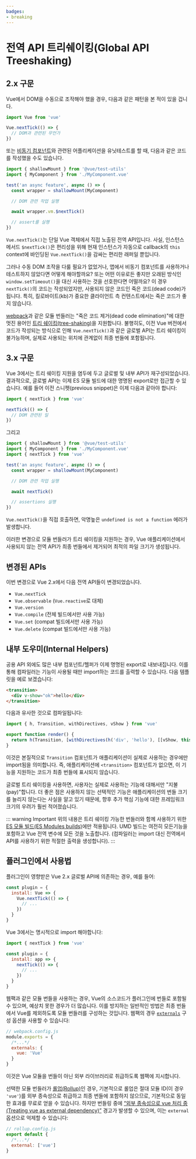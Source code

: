 ```yaml
---
badges:
- breaking
---
```


# 전역 API 트리쉐이킹(Global API Treeshaking) <migrationbadges badges="$frontmatter.badges"></migrationbadges>

## 2.x 구문

Vue에서 DOM을 수동으로 조작해야 했을 경우, 다음과 같은 패턴을 본 적이 있을 겁니다.

```js
import Vue from 'vue'

Vue.nextTick(() => {
  // DOM과 관련된 무언가
})
```

또는 [비동기 컴포넌트](/guide/component-dynamic-async.html)와 관련된 어플리케이션을 유닛테스트를 할 때, 다음과 같은 코드를 작성했을 수도 있습니다.

```js
import { shallowMount } from '@vue/test-utils'
import { MyComponent } from './MyComponent.vue'

test('an async feature', async () => {
  const wrapper = shallowMount(MyComponent)

  // DOM 관련 작업 실행

  await wrapper.vm.$nextTick()

  // assert를 실행
})
```

`Vue.nextTick()`는 단일 Vue 객체에서 직접 노출된 전역 API입니다. 사실, 인스턴스 메서드 `$nextTick()`은 편리성을 위해 현재 인스턴스가 자동으로 callback의 `this` context에 바인딩된 `Vue.nextTick()`을 감싸는 편리한 래퍼일 뿐입니다.

그러나 수동 DOM 조작을 다룰 필요가 없었거나, 앱에서 비동기 컴포넌트를 사용하거나 테스트하지 않았다면 어떻게 해야할까요? 또는 어떤 이유로든 좋지만 오래된 방식인 `window.setTimeout()`을 대신 사용하는 것을 선호한다면 어떨까요? 이 경우 `nextTick()`의 코드는 작성되었지만, 사용되지 않은 코드인 죽은 코드(dead code)가 됩니다. 특히, 킬로바이트(kb)가 중요한 클라이언트 측 컨텐스트에서는 죽은 코드가 좋지 않습니다.

[webpack](https://webpack.js.org/)과 같은 모듈 번들러는 "죽은 코드 제거(dead code elimination)"에 대한 멋진 용어인 [트리 쉐이킹(tree-shaking)](https://webpack.js.org/guides/tree-shaking/)을 지원합니다. 불행히도, 이전 Vue 버전에서 코드가 작성되는 방식으로 인해 `Vue.nextTick()`과 같은 글로벌 API는 트리 쉐이킹이 불가능하며, 실제로 사용되는 위치에 관계없이 최종 번들에 포함됩니다.

## 3.x 구문

Vue 3에서는 트리 쉐이킹 지원을 염두에 두고 글로벌 및 내부 API가 재구성되었습니다. 결과적으로, 글로벌 API는 이제 ES 모듈 빌드에 대한 명명된 export로만 접근할 수 있습니다. 예를 들어 이전 스니펫(previous snippet)은 이제 다음과 같아야 합니다:

```js
import { nextTick } from 'vue'

nextTick(() => {
  // DOM 관련된 일
})
```

그리고

```js
import { shallowMount } from '@vue/test-utils'
import { MyComponent } from './MyComponent.vue'
import { nextTick } from 'vue'

test('an async feature', async () => {
  const wrapper = shallowMount(MyComponent)

  // DOM 관련 작업 실행

  await nextTick()

  // assertions 실행
})
```

`Vue.nextTick()`을 직접 호출하면, 악명높은 `undefined is not a function` 에러가 발생합니다.

이러한 변경으로 모듈 번들러가 트리 쉐이킹을 지원하는 경우, Vue 애플리케이션에서 사용되지 않는 전역 API가 최종 번들에서 제거되어 최적의 파일 크기가 생성됩니다.

## 변경된 APIs

이번 변경으로 Vue 2.x에서 다음 전역 API들이 변경되었습니다.

- `Vue.nextTick`
- `Vue.observable` (`Vue.reactive`로 대체)
- `Vue.version`
- `Vue.compile` (전체 빌드에서만 사용 가능)
- `Vue.set` (compat 빌드에서만 사용 가능)
- `Vue.delete` (compat 빌드에서만 사용 가능)

## 내부 도우미(Internal Helpers)

공용 API 외에도 많은 내부 컴포넌트/헬퍼가 이제 명명된 export로 내보내집니다. 이를 통해 컴파일러는 기능이 사용될 때만 import하는 코드를 출력할 수 있습니다. 다음 템플릿을 예로 보겠습니다:

```html
<transition>
  <div v-show="ok">hello</div>
</transition>
```

다음과 유사한 것으로 컴파일됩니다:

```js
import { h, Transition, withDirectives, vShow } from 'vue'

export function render() {
  return h(Transition, [withDirectives(h('div', 'hello'), [[vShow, this.ok]])])
}
```

이것은 본질적으로 `Transition` 컴포넌트가 애플리케이션이 실제로 사용하는 경우에만 import됨을 의미합니다. 즉, 애플리케이션에 `<transition>` 컴포넌트가 없으면, 이 기능을 지원하는 코드가 최종 번들에 표시되지 않습니다.

글로벌 트리 쉐이킹을 사용하면, 사용자는 실제로 사용하는 기능에 대해서만 "지불(pay)"합니다. 더 좋은 점은 사용하지 않는 선택적인 기능은 애플리케이션의 번들 크기를 늘리지 않는다는 사실을 알고 있기 때문에, 향후 추가 핵심 기능에 대한 프레임워크 크기의 우려가 훨씬 적어졌습니다.

::: warning Important 위의 내용은 트리 쉐이킹 가능한 번들러와 함께 사용하기 위한 [ES 모듈 빌드(ES Modules builds)](/guide/installation.html#explanation-of-different-builds)에만 적용됩니다. UMD 빌드는 여전히 모든기능을 포함하고 Vue 전역 변수에 모든 것을 노출합니다. (컴파일러는 import 대신 전역에서 API를 사용하기 위한 적절한 출력을 생성합니다). :::

## 플러그인에서 사용법

플러그인이 영향받은 Vue 2.x 글로벌 API에 의존하는 경우, 예를 들어:

```js
const plugin = {
  install: Vue => {
    Vue.nextTick(() => {
      // ...
    })
  }
}
```

Vue 3에서는 명시적으로 import 해야합니다:

```js
import { nextTick } from 'vue'

const plugin = {
  install: app => {
    nextTick(() => {
      // ...
    })
  }
}
```

웹팩과 같은 모듈 번들을 사용하는 경우, Vue의 소스코드가 플러그인에 번들로 포함될 수 있으며, 예상치 못한 경우가 더 많습니다. 이를 방지하는 일반적인 방법은 최종 번들에서 Vue를 제외하도록 모듈 번들러를 구성하는 것입니다. 웹팩의 경우 [`externals`](https://webpack.js.org/configuration/externals/) 구성 옵션을 사용할 수 있습니다:

```js
// webpack.config.js
module.exports = {
  /*...*/
  externals: {
    vue: 'Vue'
  }
}
```

이것은 Vue 모듈을 번들이 아닌 외부 라이브러리로 취급하도록 웹팩에 지시합니다.

선택한 모듈 번들러가 [롤업(Rollup)](https://rollupjs.org/)인 경우, 기본적으로 롤업은 절대 모듈 ID(이 경우 `'vue'`)를 외부 종속성으로 취급하고 최종 번들에 포함하지 않으므로, 기본적으로 동일한 효과를 무료로 얻을 수 있습니다. 하지만 번들링 중에 [“외부 종속성으로 vue 처리 중(Treating vue as external dependency)”](https://rollupjs.org/guide/en/#warning-treating-module-as-external-dependency) 경고가 발생할 수 있으며, 이는 `external` 옵션으로 억제할 수 있습니다:

```js
// rollup.config.js
export default {
  /*...*/
  external: ['vue']
}
```
